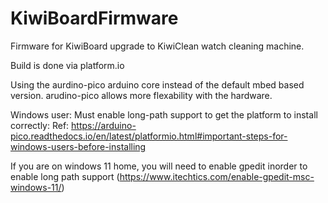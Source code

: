# KiwiBoardFirmware
Firmware for KiwiBoard upgrade to KiwiClean watch cleaning machine. 

Build is done via platform.io 

Using the aurdino-pico arduino core instead of the default mbed based version.   arudino-pico allows more flexability with the hardware.   

Windows user: Must enable long-path support to get the platform to install correctly: Ref: https://arduino-pico.readthedocs.io/en/latest/platformio.html#important-steps-for-windows-users-before-installing  

If you are on windows 11 home, you will need to enable gpedit inorder to enable long path support (https://www.itechtics.com/enable-gpedit-msc-windows-11/) 

